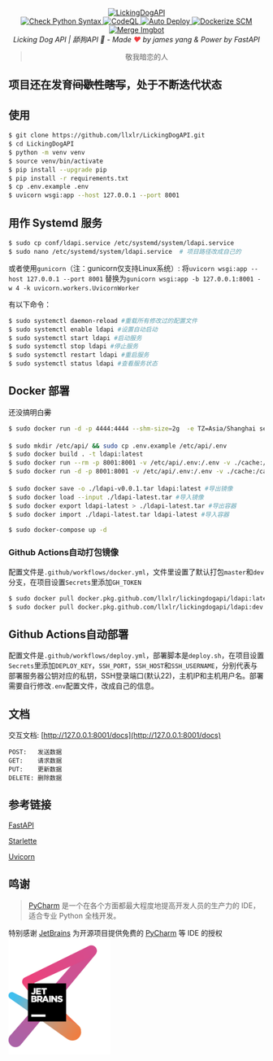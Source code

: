 <p align="center">
  <a href="https://api.white-album.top/">
    <img width="200px" src="https://cdn.jsdelivr.net/gh/llxlr/LickingDogAPI/static/img/mur_cat.png" alt='LickingDogAPI'>
  </a>
  <br>
  <a href="https://github.com/llxlr/LickingDogAPI/actions">
    <img src="https://github.com/llxlr/LickingDogAPI/workflows/Check%20Python%20Syntax/badge.svg" alt="Check Python Syntax">
  </a>
  <a href="https://github.com/llxlr/LickingDogAPI/actions">
    <img src="https://github.com/llxlr/LickingDogAPI/workflows/CodeQL/badge.svg" alt="CodeQL">
  </a>
  <a href="https://github.com/llxlr/LickingDogAPI/actions">
    <img src="https://github.com/llxlr/LickingDogAPI/workflows/Auto%20Deploy/badge.svg" alt="Auto Deploy">
  </a>
  <a href="https://github.com/llxlr/LickingDogAPI/actions">
    <img src="https://github.com/llxlr/LickingDogAPI/workflows/Dockerize%20SCM/badge.svg" alt="Dockerize SCM">
  </a>
  <a href="https://github.com/llxlr/LickingDogAPI/actions">
    <img src="https://github.com/llxlr/LickingDogAPI/workflows/Merge%20Imgbot/badge.svg" alt="Merge Imgbot">
  </a>
  <br>
  <em>Licking Dog API | 舔狗API 🍭 - Made <span style="color:#F03D41">❤</span> by james yang & Power by <a src="https://fastapi.tiangolo.com/">FastAPI</a></em>
</p>
<blockquote><p align="center">敬我暗恋的人</p></blockquote>

## 项目还在发育~~间歇性瞎写~~，处于不断迭代状态

## 使用

```bash
$ git clone https://github.com/llxlr/LickingDogAPI.git
$ cd LickingDogAPI
$ python -m venv venv
$ source venv/bin/activate
$ pip install --upgrade pip
$ pip install -r requirements.txt
$ cp .env.example .env
$ uvicorn wsgi:app --host 127.0.0.1 --port 8001
```


## 用作 Systemd 服务

```bash
$ sudo cp conf/ldapi.service /etc/systemd/system/ldapi.service
$ sudo nano /etc/systemd/system/ldapi.service  # 项目路径改成自己的
```

或者使用`gunicorn`（注：gunicorn仅支持Linux系统）:
将`uvicorn wsgi:app --host 127.0.0.1 --port 8001`
替换为`gunicorn wsgi:app -b 127.0.0.1:8001 -w 4 -k uvicorn.workers.UvicornWorker`

有以下命令：

```bash
$ sudo systemctl daemon-reload #重载所有修改过的配置文件
$ sudo systemctl enable ldapi #设置自动启动
$ sudo systemctl start ldapi #启动服务
$ sudo systemctl stop ldapi #停止服务
$ sudo systemctl restart ldapi #重启服务
$ sudo systemctl status ldapi #查看服务状态
```

## Docker 部署

还没搞明白~~雾~~

```bash
$ sudo docker run -d -p 4444:4444 --shm-size=2g  -e TZ=Asia/Shanghai selenium/standalone-chrome

$ sudo mkdir /etc/api/ && sudo cp .env.example /etc/api/.env
$ sudo docker build . -t ldapi:latest
$ sudo docker run --rm -p 8001:8001 -v /etc/api/.env:/.env -v ./cache:/cache -t ldapi:latest #临时调试
$ sudo docker run -d -p 8001:8001 -v /etc/api/.env:/.env -v ./cache:/cache -t ldapi:latest   #或直接部署

$ sudo docker save -o ./ldapi-v0.0.1.tar ldapi:latest #导出镜像
$ sudo docker load --input ./ldapi-latest.tar #导入镜像
$ sudo docker export ldapi-latest > ./ldapi-latest.tar #导出容器
$ sudo docker import ./ldapi-latest.tar ldapi-latest #导入容器
```

```bash
$ sudo docker-compose up -d
```

### Github Actions自动打包镜像

配置文件是`.github/workflows/docker.yml`，文件里设置了默认打包`master`和`dev`分支，在项目设置`Secrets`里添加`GH_TOKEN`

```bash
$ sudo docker pull docker.pkg.github.com/llxlr/lickingdogapi/ldapi:latest
$ sudo docker pull docker.pkg.github.com/llxlr/lickingdogapi/ldapi:dev
```

## Github Actions自动部署

配置文件是`.github/workflows/deploy.yml`，部署脚本是`deploy.sh`，在项目设置`Secrets`里添加`DEPLOY_KEY`，`SSH_PORT`，`SSH_HOST`和`SSH_USERNAME`，分别代表与部署服务器公钥对应的私钥，SSH登录端口(默认22)，主机IP和主机用户名。部署需要自行修改`.env`配置文件，改成自己的信息。

## 文档

交互文档: [http://127.0.0.1:8001/docs](http://127.0.0.1:8001/docs)

``` 
POST:   发送数据
GET:    请求数据
PUT:    更新数据
DELETE: 删除数据
```

## 参考链接

[FastAPI](https://fastapi.tiangolo.com/)

[Starlette](https://www.starlette.io/)

[Uvicorn](https://www.uvicorn.org/)

[]()

## 鸣谢

> [PyCharm](https://zh.wikipedia.org/zh-hans/PyCharm) 是一个在各个方面都最大程度地提高开发人员的生产力的 IDE，适合专业 Python 全栈开发。

特别感谢 [JetBrains](https://www.jetbrains.com/?from=LickingDogAPI) 为开源项目提供免费的 [PyCharm](https://www.jetbrains.com/pycharm/?from=LickingDogAPI) 等 IDE 的授权  
[<img src=".github/jetbrains.png" width="200"/>](https://www.jetbrains.com/?from=LickingDogAPI)
